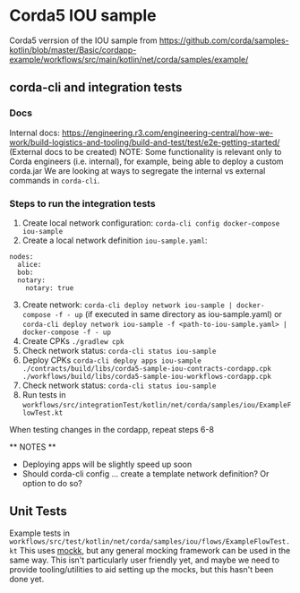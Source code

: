 # Corda5 IOU sample

Corda5 verrsion of the IOU sample from 
https://github.com/corda/samples-kotlin/blob/master/Basic/cordapp-example/workflows/src/main/kotlin/net/corda/samples/example/

## corda-cli and integration tests

### Docs
Internal docs: https://engineering.r3.com/engineering-central/how-we-work/build-logistics-and-tooling/build-and-test/test/e2e-getting-started/
(External docs to be created)
NOTE:
Some functionality is relevant only to Corda engineers (i.e. internal), for example, being able to deploy a custom corda.jar
We are looking at ways to segregate the internal vs external commands in `corda-cli`.

### Steps to run the integration tests

 1. Create local network configuration: `corda-cli config docker-compose iou-sample`
 2. Create a local network definition `iou-sample.yaml`: 
```
nodes:
  alice:
  bob:
  notary:
    notary: true    
```
3. Create network: `corda-cli deploy network iou-sample | docker-compose -f - up` (if executed in same directory as iou-sample.yaml) or
   `corda-cli deploy network iou-sample -f <path-to-iou-sample.yaml> | docker-compose -f - up`
4. Create CPKs `./gradlew cpk`
5. Check network status: `corda-cli status iou-sample`
6. Deploy CPKs `corda-cli deploy apps iou-sample ./contracts/build/libs/corda5-sample-iou-contracts-cordapp.cpk ./workflows/build/libs/corda5-sample-iou-workflows-cordapp.cpk`
7. Check network status: `corda-cli status iou-sample`
8. Run tests in `workflows/src/integrationTest/kotlin/net/corda/samples/iou/ExampleFlowTest.kt`

When testing changes in the cordapp, repeat steps 6-8

** NOTES **
* Deploying apps will be slightly speed up soon
* Should corda-cli config ... create a template network definition? Or option to do so?

## Unit Tests

Example tests in `workflows/src/test/kotlin/net/corda/samples/iou/flows/ExampleFlowTest.kt`
This uses [mockk](https://mockk.io/), but any general mocking framework can be used in the same way.
This isn't particularly user friendly yet, and maybe we need to provide tooling/utilities to aid setting up the mocks,
but this hasn't been done yet.
